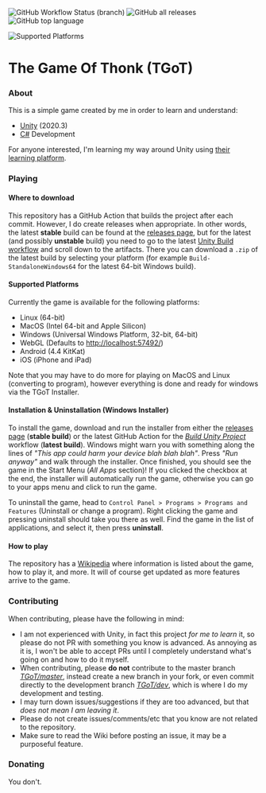 ﻿![GitHub Workflow Status (branch)](https://img.shields.io/github/workflow/status/TechnoShip123/TGoT/%F0%9F%9B%A0%20Build%20Unity%20Project/master?label=Unity%20Build&logo=github%20actions&logoColor=skyblue&style=for-the-badge)
![GitHub all releases](https://img.shields.io/github/downloads/TechnoShip123/TGoT/total?label=Downloads&logo=github&style=for-the-badge)
![GitHub top language](https://img.shields.io/github/languages/top/TechnoShip123/TGoT?style=for-the-badge)

![Supported Platforms](https://img.shields.io/badge/Platforms-Windows%20%7C%20OSX%20%7C%20Linux%20%7C%20WebGL%20%7C%20Android%20%7C%20iOS-brightgreen?style=for-the-badge&logo=unity)
# The Game Of Thonk (TGoT)

### About
This is a simple game created by me in order to learn and understand:
- [Unity](https://unity.com/) (2020.3)
- [C#](https://docs.microsoft.com/en-us/dotnet/csharp/) Development

For anyone interested, I'm learning my way around Unity using [their
learning platform](https://learn.unity.com/).

### Playing

#### Where to download
This repository has a GitHub Action that builds the project after each commit. However, I do create
releases when appropriate. In other words, the latest **stable** build can be found at the 
[releases page](https://github.com/TechnoShip123/TGoT/releases/latest), but for the latest 
(and possibly **unstable** build) you need to go to the latest 
[Unity Build workflow](https://github.com/TechnoShip123/TGoT/actions/) and scroll down to 
the artifacts. There you can download a `.zip` of the latest build by selecting your platform 
(for example `Build-StandaloneWindows64` for the latest 64-bit Windows build).

#### Supported Platforms
Currently the game is available for the following platforms:
- Linux (64-bit)
- MacOS (Intel 64-bit and Apple Silicon)
- Windows (Universal Windows Platform, 32-bit, 64-bit)
- WebGL (Defaults to [http://localhost:57492/](http://localhost:57492/))
- Android (4.4 KitKat)
- iOS (iPhone and iPad)

Note that you may have to do more for playing on MacOS and Linux (converting to program), however
everything is done and ready for windows via the TGoT Installer.

#### Installation & Uninstallation (Windows Installer)
To install the game, download and run the installer from either the 
[releases page](https://github.com/TechnoShip123/TGoT/releases/latest/) (**stable build**) 
or the latest GitHub Action for the 
[_Build Unity Project_](https://github.com/TechnoShip123/TGoT/actions/) workflow (**latest build**).
Windows might warn you with something along the lines of _"This app could harm your device blah
blah blah"_. Press _"Run anyway"_ and walk through the installer. Once finished, you should see the
game in the Start Menu (_All Apps_ section)! If you clicked the checkbox at the end, the installer
will automatically run the game, otherwise you can go to your apps menu and click to run the game.

To uninstall the game, head to `Control Panel > Programs > Programs and Features` 
(Uninstall or change a program). Right clicking the game and pressing
uninstall should take you there as well. Find the game in the list
of applications, and select it, then press **uninstall**.

#### How to play
The repository has a [Wikipedia](https://github.com/TechnoShip123/TGoT/Wiki/) where information is listed about
the game, how to play it, and more. It will of course get updated as more features arrive to the game.

### Contributing
When contributing, please have the following in mind:
- I am not experienced with Unity, in fact this project _for me to learn_ it, so please do not PR with something
you know is advanced. As annoying as it is, I won't be able to accept PRs until I completely understand what's 
  going on and how to do it myself.
- When contributing, please **do not** contribute to the master branch 
  [*TGoT/master*](https://github.com/TechnoShip123/TGoT/tree/master/), instead create a new
  branch in your fork, or even commit directly to the development branch 
  [*TGoT/dev*](https://github.com/TechnoShip123/TGoT/tree/dev/), which is where I do my 
  development and testing.
- I may turn down issues/suggestions if they are too advanced, but that _does not mean I am leaving it_.
- Please do not create issues/comments/etc that you know are not related to the repository.
- Make sure to read the Wiki before posting an issue, it may be a purposeful feature.

### Donating
You don't.
